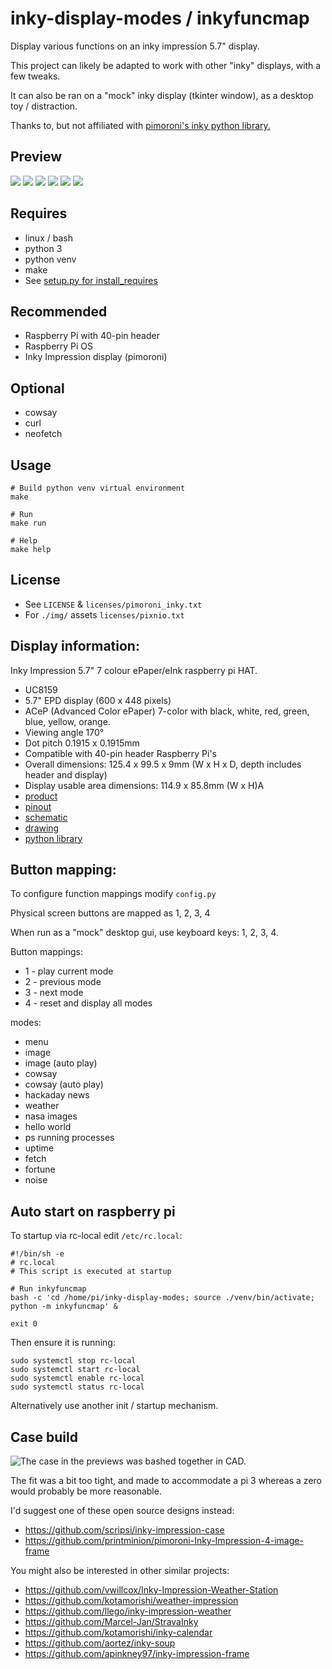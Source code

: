 # inky-display-modes / inkyfuncmap

Display various functions on an inky impression 5.7" display.

This project can likely be adapted to work with other "inky" displays, with a few tweaks.

It can also be ran on a "mock" inky display (tkinter window), as a desktop toy / distraction.

Thanks to, but not affiliated with [pimoroni's inky python library.](https://github.com/pimoroni/inky)

## Preview


![](./preview/preview1_small.jpeg)
![](./preview/preview1.gif)
![](./preview/preview3_small.jpeg)
![](./preview/preview3.gif)
![](./preview/preview2.gif)
![](./preview/preview2_small.jpeg)

## Requires

* linux / bash
* python 3
* python venv
* make
* See [setup.py for install_requires](./setup.py)

## Recommended

* Raspberry Pi with 40-pin header
* Raspberry Pi OS
* Inky Impression display (pimoroni)

## Optional

* cowsay
* curl
* neofetch

## Usage

```
# Build python venv virtual environment
make

# Run
make run

# Help
make help
```

## License

* See ``LICENSE`` & ``licenses/pimoroni_inky.txt``
* For ``./img/`` assets ``licenses/pixnio.txt``

## Display information:

Inky Impression 5.7" 7 colour ePaper/eInk raspberry pi HAT.

* UC8159
* 5.7" EPD display (600 x 448 pixels)
* ACeP (Advanced Color ePaper) 7-color with black, white, red, green, blue, yellow, orange.
* Viewing angle 170°
* Dot pitch 0.1915 x 0.1915mm
* Compatible with 40-pin header Raspberry Pi's
* Overall dimensions: 125.4 x 99.5 x 9mm (W x H x D, depth includes header and display)
* Display usable area dimensions: 114.9 x 85.8mm (W x H)A
* [product](https://shop.pimoroni.com/products/inky-impression-5-7?variant=32298701324371)
* [pinout](https://pinout.xyz/pinout/inky_impression)
* [schematic](https://cdn.shopify.com/s/files/1/0174/1800/files/inky_impression_5_7_schematic.pdf?v=1664454872)
* [drawing](https://cdn.shopify.com/s/files/1/0174/1800/files/inky-impression-5.7-drawing.png?v=1714386682)
* [python library](https://github.com/pimoroni/inky)

## Button mapping:

To configure function mappings modify ``config.py``

Physical screen buttons are mapped as 1, 2, 3, 4

When run as a "mock" desktop gui, use keyboard keys: 1, 2, 3, 4.

Button mappings:

* 1 - play current mode
* 2 - previous mode
* 3 - next mode
* 4 - reset and display all modes

modes:

* menu
* image
* image (auto play)
* cowsay
* cowsay (auto play)
* hackaday news
* weather
* nasa images
* hello world
* ps running processes
* uptime
* fetch
* fortune
* noise

## Auto start on raspberry pi

To startup via rc-local edit ``/etc/rc.local``:

```
#!/bin/sh -e
# rc.local
# This script is executed at startup

# Run inkyfuncmap
bash -c 'cd /home/pi/inky-display-modes; source ./venv/bin/activate; python -m inkyfuncmap' &

exit 0
```

Then ensure it is running:
```
sudo systemctl stop rc-local
sudo systemctl start rc-local
sudo systemctl enable rc-local
sudo systemctl status rc-local
```

Alternatively use another init / startup mechanism.


## Case build

![The case in the previews was bashed together in CAD.](./preview/cad.png)


The fit was a bit too tight, and made to accommodate a pi 3 whereas a zero would probably be more reasonable.

I'd suggest one of these open source designs instead:

* https://github.com/scripsi/inky-impression-case
* https://github.com/printminion/pimoroni-Inky-Impression-4-image-frame

You might also be interested in other similar projects:

* https://github.com/vwillcox/Inky-Impression-Weather-Station
* https://github.com/kotamorishi/weather-impression
* https://github.com/llego/inky-impression-weather
* https://github.com/Marcel-Jan/StravaInky
* https://github.com/kotamorishi/inky-calendar
* https://github.com/aortez/inky-soup
* https://github.com/apinkney97/inky-impression-frame








